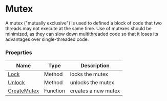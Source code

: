 # Mutex #
A mutex ("mutually exclusive") is used to defined a block of code that two threads may not execute at the same time. Use of mutexes should be minimized, as they can slow down multithreaded code so that it loses its advantages over single-threaded code.

### Proeprties ###
| Name | Type | Description |
| - | - | - |
| [Lock](Lock.md) | Method | locks the mutex |
| [Unlock](Unlock.md) | Method | unlocks the mutex |
| [CreateMutex](CreateMutex.md) | Function | creates a new mutex |
